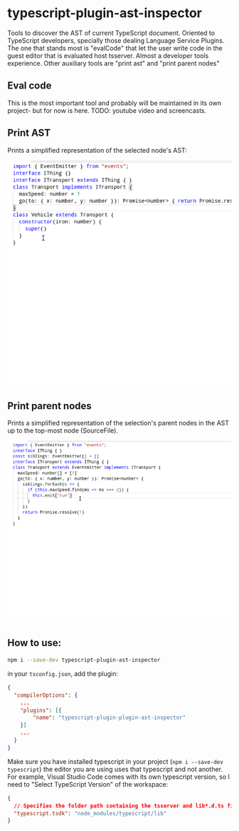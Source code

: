 # typescript-plugin-ast-inspector

Tools to discover the AST of current TypeScript document. Oriented to TypeScript developers, specially those dealing Language Service Plugins. The one that stands most is "evalCode" that let the user write code in the guest editor that is evaluated host tsserver. Almost a developer tools experience. Other auxiliary  tools are "print ast" and "print parent nodes"

## Eval code 

This is the most important tool and probably will be maintained in its own project- but for now is here. TODO: youtube video and screencasts. 

## Print AST

Prints a simplified representation of the selected node's AST: 

![print-ast](doc-assets/print-ast.gif)

## Print parent nodes

Prints a simplified representation of the selection's parent nodes in the AST up to the top-most node (SourceFile). 

![print-parent-nodes](doc-assets/print-parent-nodes.gif)

## How to use: 

```sh
npm i --save-dev typescript-plugin-ast-inspector
```

in your `tsconfig.json`, add the plugin: 

```json
{
  "compilerOptions": {
    ...
    "plugins": [{
        "name": "typescript-plugin-plugin-ast-inspector"
    }]
    ...
  }
}
```

Make sure you have installed typescript in your project (`npm i --save-dev typescript`) the editor you are using uses that typescript and not another. For example, Visual Studio Code comes with its own typescript version, so I need to "Select TypeScript Version" of the workspace: 
```json
{
  // Specifies the folder path containing the tsserver and lib*.d.ts files to use.
  "typescript.tsdk": "node_modules/typescript/lib"
}
```
